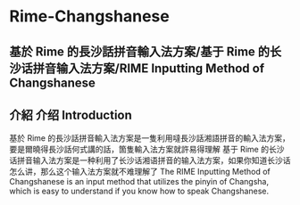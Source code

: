 # Rime-Changshanese
## 基於 Rime 的長沙話拼音輸入法方案/基于 Rime 的长沙话拼音输入法方案/RIME Inputting Method of Changshanese

## 介紹 介绍 Introduction
基於 Rime 的長沙話拼音輸入法方案是一隻利用噠長沙話湘語拼音的輸入法方案，要是爾曉得長沙話何式講的話，箇隻輸入法方案就許易得理解
基于 Rime 的长沙话拼音输入法方案是一种利用了长沙话湘语拼音的输入法方案，如果你知道长沙话怎么讲，那么这个输入法方案就不难理解了
The RIME Inputting Method of Changshanese is an input method that utilizes the pinyin of Changsha, which is easy to understand if you know how to speak Changshanese.
